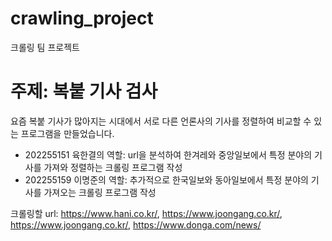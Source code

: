 # crawling_project
크롤링 팀 프로젝트

# 주제: 복붙 기사 검사

요즘 복붙 기사가 많아지는 시대에서 서로 다른 언론사의 기사를 정렬하여 비교할 수 있는 프로그램을 만들었습니다.

- 202255151 육한결의 역할: url을 분석하여 한겨레와 중앙일보에서 특정 분야의 기사를 가져와 정렬하는 크롤링 프로그램 작성
- 202255159 이명준의 역할: 추가적으로 한국일보와 동아일보에서 특정 분야의 기사를 가져오는 크롤링 프로그램 작성

크롤링할 url: https://www.hani.co.kr/, https://www.joongang.co.kr/, https://www.joongang.co.kr/, https://www.donga.com/news/

